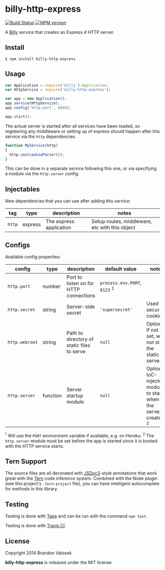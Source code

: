 # billy-http-express

[![Build Status](https://travis-ci.org/bvalosek/billy-http-express.png?branch=master)](https://travis-ci.org/bvalosek/billy-http-express)
[![NPM version](https://badge.fury.io/js/billy-http-express.png)](http://badge.fury.io/js/billy-http-express)

A [Billy](https://github.com/bvalosek/billy) service that creates an
Express 4 HTTP server.

## Install

```
$ npm install billy-http-express
```

## Usage

```javascript
var Application = require('billy').Application;
var HttpService = require('billy-http-express');

var app = new Application();
app.service(HttpService);
app.config('http.port', 8889);

app.start();
```

The actual server is started after all services have been loaded, so
registering any middleware or setting up of express should happen after this
service via the `http` dependencies.

```javascript
function MyService(http)
{
  http.use(cookieParser());
}
```

This can be done in a separate service following this one, or via specifying a
module via the `http.server` config.

## Injectables

New dependencies that you can use after adding this service:

 tag | type |description | notes
-----|------|------------|-------
`http` | express | The express application | Setup routes, middleware, etc with this object

## Configs

Available config properties:

 config | type | description | default value | notes
--------|------|-------------|---------------|------
 `http.port` | number | Port to listen on for HTTP connections | `process.env.PORT`, `8123` <sup>1</sup> |
 `http.secret` | string | Server-side secret | `'supersecret'` | Used for securing cookies.
 `http.webroot` | string | Path to directory of static files to serve | `null` | Optional. If not set, will not start the static server.
 `http.server` | function | Server startup module | `null` | Optional IoC-injected module to start when the server is created. <sup>2</sup>

<sup>1</sup> Will use the `PORT` environment variable if available, e.g. on Heroku.
<sup>2</sup> The `http.server` module must be set before the app is started
since it is booted with the HTTP service starts.

## Tern Support

The source files are all decorated with [JSDoc3](http://usejsdoc.org/)-style
annotations that work great with the [Tern](http://ternjs.net/) code inference
system. Combined with the Node plugin (see this project's `.tern-project`
file), you can have intelligent autocomplete for methods in this library.

## Testing

Testing is done with [Tape](http://github.com/substack/tape) and can be run
with the command `npm test`.

Testing is done with [Travis CI](https://travis-ci.org/bvalosek/billy-http-express).

## License
Copyright 2014 Brandon Valosek

**billy-http-express** is released under the MIT license.

